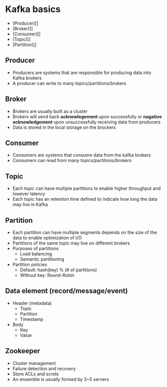 # Kafka basics
- (Producer)[]
- (Broker)[]
- (Consumer)[]
- (Topic)[]
- (Partition)[]

## Producer
- Producers are systems that are responsible for producing data into Kafka brokers
- A producer can write to many topics/partitions/brokers

## Broker
- Brokers are usually built as a cluster
- Brokers will send back **acknowlegement** upon successfully or **nagative acknowledgement** upon unsuccessfully receiving data from producers
- Data is stored in the local storage on the brockers

## Consumer
- Consumers are systems that consume data from the kafka brokers
- Consumers can read from many topics/partitions/brokers

## Topic
- Each topic can have multiple partitions to enable higher throughput and lowever latency
- Each topic has an retention time defined to indicate how long the data may live in Kafka

## Partition
- Each partition can have multiple segments depends on the size of the data to enable optimization of I/O
- Partitions of the same topic may live on different brokers
- Purposes of partitions
  - Load balancing
  - Semantic partitioning
- Partition policies
  - Default: hash(key) % (# of partitions)
  - Without key: Round-Robin
  
## Data element (record/message/event)
- Header (metadata)
  - Topic
  - Partition
  - Timestamp
- Body
  - Key
  - Value

## Zookeeper  
- Cluster management
- Failure detection and recovery
- Store ACLs and screts
- An ensemble is usually formed by 3~5 servers
